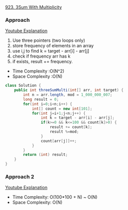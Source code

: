 [923. 3Sum With Multiplicity](https://leetcode.com/problems/3sum-with-multiplicity/description/)

### Approach

[Youtube Explanation](https://youtu.be/jZcAldZP1ag)

1. Use three pointers (two loops only)
2. store frequency of elements in an array
3. use i,j to find k = target - arr[i] - arr[j]
4. check if frequency arr has k
5. if exists, result += frequency.

- Time Complexity :O(N^2)
- Space Complexity :O(N)

```java
class Solution {
    public int threeSumMulti(int[] arr, int target) {
        int n = arr.length, mod = 1_000_000_007;
        long result = 0;
        for(int i=0;i<n;i++) {
            int[] count = new int[101];
            for(int j=i+1;j<n;j++) {
                int k = target - arr[i] - arr[j];
                if(k>=0 && k<=100 && count[k]>0) {
                    result += count[k];
                    result %=mod;
                }
                count[arr[j]]++;
            }
        }
        return (int) result;
    }
}
```

### Approach 2

[Youtube Explanation](https://youtu.be/jZcAldZP1ag)

- Time Complexity: O(100*100 + N) ~ O(N)
- Space Complexity: O(N)


```java

```